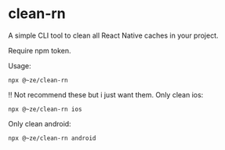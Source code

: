 # clean-rn

A simple CLI tool to clean all React Native caches in your project.

Require npm token.

Usage:

```shell
npx @~ze/clean-rn
```

!! Not recommend these but i just want them.
Only clean ios:

```shell
npx @~ze/clean-rn ios
```

Only clean android:

```shell
npx @~ze/clean-rn android
```
